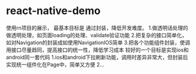 # react-native-demo
使用rn项目的展示，
最基本目标是 通过封装，降低开发难度。
    1.做透明话处理的做透明处理，如页面loading的处理、validate验证功能
    2.把复杂的接口简单化，如对Navigation的封装成如使用NavigationIOS简单
    3.把各个功能组件封装，使调用接口尽量趋同，提高接口的统一性，降低学习成本
较好的一个目标是实现ios和android同一套代码
    1.ios和android下拉刷新功能，调用时差异非常大，但封装后实现统一组件化在Page中，简单又方便
    2...
